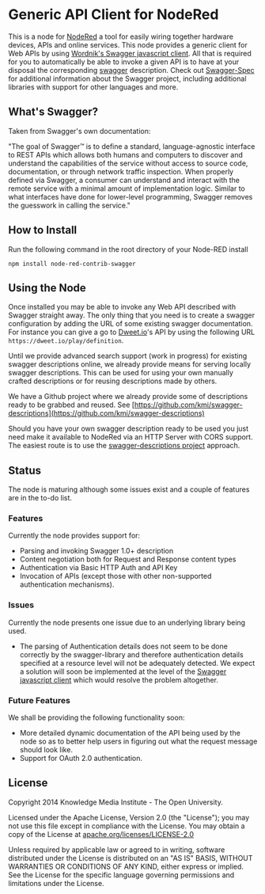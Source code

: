 # Generic API Client for NodeRed

This is a node for [NodeRed](http://nodered.org) a tool for easily wiring together hardware devices, APIs and online services. This node provides a generic client for Web APIs by using [Wordnik's Swagger javascript client](https://www.npmjs.org/package/swagger-client). All that is required for you to automatically be able to invoke a given API is to have at your disposal the corresponding [swagger](http://swagger.wordnik.com) description. Check out [Swagger-Spec](https://github.com/wordnik/swagger-spec) for additional information about the Swagger project, including additional libraries with support for other languages and more.

## What's Swagger?

Taken from Swagger's own documentation:

"The goal of Swagger™ is to define a standard, language-agnostic interface to REST APIs which allows both humans and computers to discover and understand the capabilities of the service without access to source code, documentation, or through network traffic inspection. When properly defined via Swagger, a consumer can understand and interact with the remote service with a minimal amount of implementation logic. Similar to what interfaces have done for lower-level programming, Swagger removes the guesswork in calling the service."

## How to Install

Run the following command in the root directory of your Node-RED install

```
npm install node-red-contrib-swagger
```

## Using the Node

Once installed you may be able to invoke any Web API described with Swagger straight away. The only thing that
you need is to create a swagger configuration by adding the URL of some existing swagger documentation. For instance
you can give a go to [Dweet.io](https://dweet.io)'s API by using the following URL `https://dweet.io/play/definition`.

Until we provide advanced search support (work in progress) for existing swagger descriptions online, we
already provide means for serving locally swagger descriptions. This can be used for using your own manually
crafted descriptions or for reusing descriptions made by others.

We have a Github project where we already provide some of descriptions ready to be grabbed and reused.
See [https://github.com/kmi/swagger-descriptions](https://github.com/kmi/swagger-descriptions)

Should you have your own swagger description ready to be used you just need make it available to NodeRed via
an HTTP Server with CORS support. The easiest route is to use the [swagger-descriptions project](https://github.com/kmi/swagger-descriptions)
approach.



## Status

The node is maturing although some issues exist and a couple of features are in the to-do list. 

### Features
Currently the node provides support for:
 - Parsing and invoking Swagger 1.0+ description
 - Content negotiation both for Request and Response content types
 - Authentication via Basic HTTP Auth and API Key 
 - Invocation of APIs (except those with other non-supported authentication mechanisms). 
 
### Issues
Currently the node presents one issue due to an underlying library being used. 
- The parsing of Authentication details does not seem to be done correctly by the swagger-library and therefore authentication details specified at a resource level will not be adequately detected. We expect a solution will soon be implemented at the level of the [Swagger javascript client](https://github.com/wordnik/swagger-js) which would resolve the problem altogether.

### Future Features
We shall be providing the following functionality soon:
- More detailed dynamic documentation of the API being used by the node so as to better help users in figuring out what the request message should look like.
- Support for OAuth 2.0 authentication.

License
-------

Copyright 2014 Knowledge Media Institute - The Open University.

Licensed under the Apache License, Version 2.0 (the "License");
you may not use this file except in compliance with the License.
You may obtain a copy of the License at
[apache.org/licenses/LICENSE-2.0](http://www.apache.org/licenses/LICENSE-2.0)

Unless required by applicable law or agreed to in writing, software
distributed under the License is distributed on an "AS IS" BASIS,
WITHOUT WARRANTIES OR CONDITIONS OF ANY KIND, either express or implied.
See the License for the specific language governing permissions and
limitations under the License.
